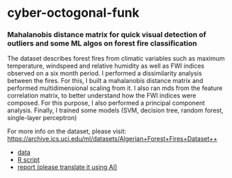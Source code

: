 # cyber-octogonal-funk

### Mahalanobis distance matrix for quick visual detection of outliers and some ML algos on forest fire classification

The dataset describes forest fires from climatic variables such as maximum temperature, windspeed and relative humidity as well as FWI indices observed on a six month period. I performed a dissimilarity analysis between the fires. For this, I built a mahalanobis distance matrix and performed multidimensional scaling from it. I also ran mds from the feature correlation matrix, to better understand how the FWI indices were composed. For this purpose, I also performed a principal component analysis. 
Finally, I trained some models (SVM, decision tree, random forest, single-layer perceptron)

For more info on the dataset, please visit: https://archive.ics.uci.edu/ml/datasets/Algerian+Forest+Fires+Dataset++

* [data](https://github.com/sql19w/cyber-octogonal-funk/blob/main/forest_fires_data.csv)
* [R script](https://github.com/sql19w/cyber-octogonal-funk/blob/main/forest_fires.R)
* [report (please translate it using AI)](https://github.com/sql19w/cyber-octogonal-funk/blob/main/forest_fires_report.pdf)
